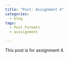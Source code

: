```yaml
---
title: "Post: Assignment 4"
categories:
  - blog
tags:
  - Post Formats
  - asssignment
  
---
```


This post is for assignment 4.